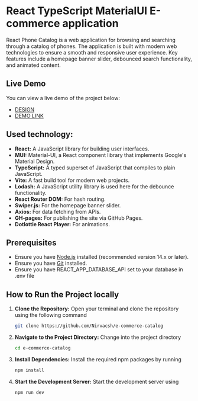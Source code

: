# React TypeScript MaterialUI E-commerce application
React Phone Catalog is a web application for browsing and searching through a catalog of phones. The application is built with modern web technologies to ensure a smooth and responsive user experience. Key features include a homepage banner slider, debounced search functionality, and animated content.

## Live Demo
You can view a live demo of the project below:
- [DESIGN](<https://www.figma.com/file/7JTa0q8n3dTSAyMNaA0u8o/Phone-catalog-(V2)-Rounded-Style-3?type=design&node-id=0-1&mode=design>)
- [DEMO LINK](https://fs-jan24-midnight-coup.github.io/react_phone-catalog)

## Used technology:
- **React:** A JavaScript library for building user interfaces.
- **MUI:** Material-UI, a React component library that implements Google's Material Design.
- **TypeScript:** A typed superset of JavaScript that compiles to plain JavaScript.
- **Vite:** A fast build tool for modern web projects.
- **Lodash:** A JavaScript utility library is used here for the debounce functionality.
- **React Router DOM:** For hash routing.
- **Swiper.js:** For the homepage banner slider.
- **Axios:** For data fetching from APIs.
- **GH-pages:** For publishing the site via GitHub Pages.
- **Dotlottie React Player:** For animations.

## Prerequisites
- Ensure you have [Node.js](https://nodejs.org/) installed (recommended version 14.x or later).
- Ensure you have [Git](https://git-scm.com/) installed.
- Ensure you have REACT_APP_DATABASE_API set to your database in .env file
  
 ## How to Run the Project locally

1. **Clone the Repository:**
    Open your terminal and clone the repository using the following command
   ```sh
   git clone https://github.com/Nirvacsh/e-commerce-catalog
   ```
2. **Navigate to the Project Directory:**
   Change into the project directory
   ```sh
   cd e-commerce-catalog
   ```
3. **Install Dependencies:**
   Install the required npm packages by running
   ```sh
   npm install
   ```
4. **Start the Development Server:**
   Start the development server using
   ```
   npm run dev
   ```
